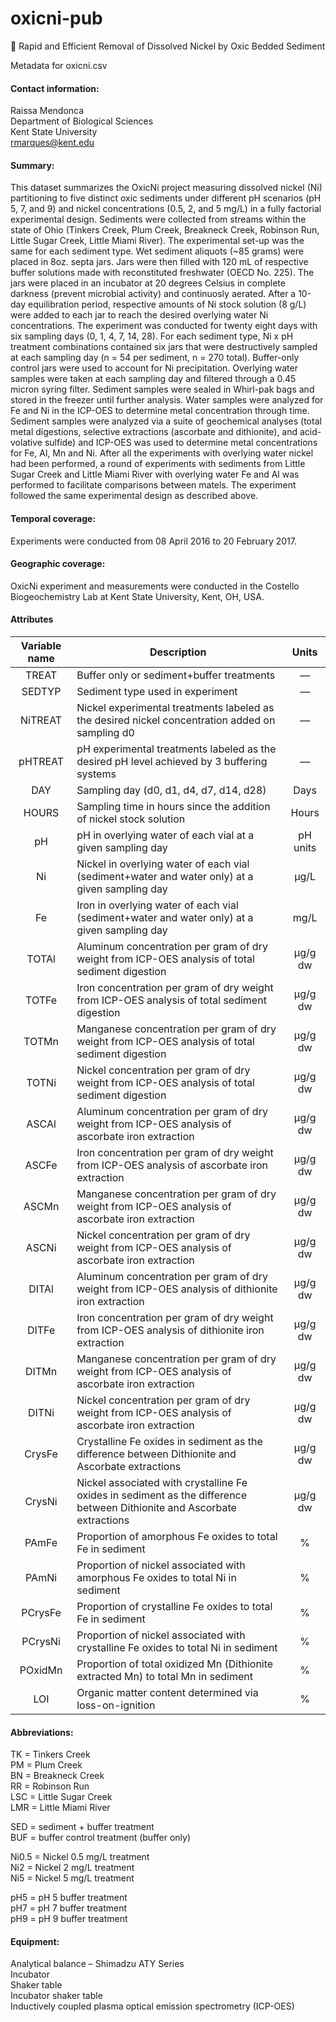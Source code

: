 # oxicni-pub
📁 Rapid and Efficient Removal of Dissolved Nickel by Oxic Bedded Sediment

Metadata for oxicni.csv

#### Contact information:
Raissa Mendonca\
Department of Biological Sciences\
Kent State University\
rmarques@kent.edu

#### Summary:
This dataset summarizes the OxicNi project measuring dissolved nickel (Ni) partitioning to five distinct oxic sediments under different pH scenarios (pH 5, 7, and 9) and nickel concentrations (0.5, 2, and 5 mg/L) in a fully factorial experimental design. Sediments were collected from streams within the state of Ohio (Tinkers Creek, Plum Creek, Breakneck Creek, Robinson Run, Little Sugar Creek, Little Miami River). The experimental set-up was the same for each sediment type. Wet sediment aliquots (~85 grams) were placed in 8oz. septa jars. Jars were then filled with 120 mL of respective buffer solutions made with reconstituted freshwater (OECD No. 225). The jars were placed in an incubator at 20 degrees Celsius in complete darkness (prevent microbial activity) and continuosly aerated. After a 10-day equilibration period, respective amounts of Ni stock solution (8 g/L) were added to each jar to reach the desired overlying water Ni concentrations. The experiment was conducted for twenty eight days with six sampling days (0, 1, 4, 7, 14, 28). For each sediment type, Ni x pH treatment combinations contained six jars that were destructively sampled at each sampling day (n = 54 per sediment, n = 270 total). Buffer-only control jars were used to account for Ni precipitation. Overlying water samples were taken at each sampling day and filtered through a 0.45 micron syring filter. Sediment samples were sealed in Whirl-pak bags and stored in the freezer until further analysis. Water samples were analyzed for Fe and Ni in the ICP-OES to determine metal concentration through time. Sediment samples were analyzed via a suite of geochemical analyses (total metal digestions, selective extractions (ascorbate and dithionite), and acid-volative sulfide) and ICP-OES was used to determine metal concentrations for Fe, Al, Mn and Ni. 
After all the experiments with overlying water nickel had been performed, a round of experiments with sediments from Little Sugar Creek and Little Miami River with overlying water Fe and Al was performed to facilitate comparisons between matels. The experiment followed the same experimental design as described above.

#### Temporal coverage:
Experiments were conducted from 08 April 2016 to 20 February 2017.

#### Geographic coverage:
OxicNi experiment and measurements were conducted in the Costello Biogeochemistry Lab at Kent State University, Kent, OH, USA.

#### Attributes

| Variable name | Description | Units |
| :---: | --- | :---: |
| TREAT | Buffer only or sediment+buffer treatments | –– |
| SEDTYP | Sediment type used in experiment | –– |
| NiTREAT |	Nickel experimental treatments labeled as the desired nickel concentration added on sampling d0 | –– |
| pHTREAT |	pH experimental treatments labeled as the desired pH level achieved by 3 buffering systems | –– |
| DAY	| Sampling day (d0, d1, d4, d7, d14, d28) | Days |
| HOURS | Sampling time in hours since the addition of nickel stock solution | Hours |
| pH | pH in overlying water of each vial at a given sampling day | pH units | 
| Ni | Nickel in overlying water of each vial (sediment+water and water only) at a given sampling day | µg/L |
| Fe | Iron in overlying water of each vial (sediment+water and water only) at a given sampling day | mg/L |
| TOTAl | Aluminum concentration per gram of dry weight from ICP-OES analysis of total sediment digestion | µg/g dw |
| TOTFe | Iron concentration per gram of dry weight from ICP-OES analysis of total sediment digestion | µg/g dw |
| TOTMn | Manganese concentration per gram of dry weight from ICP-OES analysis of total sediment digestion | µg/g dw |
| TOTNi | Nickel concentration per gram of dry weight from ICP-OES analysis of total sediment digestion | µg/g dw |
| ASCAl | Aluminum concentration per gram of dry weight from ICP-OES analysis of ascorbate iron extraction | µg/g dw |
| ASCFe | Iron concentration per gram of dry weight from ICP-OES analysis of ascorbate iron extraction | µg/g dw |
| ASCMn | Manganese concentration per gram of dry weight from ICP-OES analysis of ascorbate iron extraction | µg/g dw |
| ASCNi | Nickel concentration per gram of dry weight from ICP-OES analysis of ascorbate iron extraction | µg/g dw |
| DITAl | Aluminum concentration per gram of dry weight from ICP-OES analysis of dithionite iron extraction | µg/g dw |
| DITFe | Iron concentration per gram of dry weight from ICP-OES analysis of dithionite iron extraction | µg/g dw |
| DITMn | Manganese concentration per gram of dry weight from ICP-OES analysis of ascorbate iron extraction | µg/g dw |
| DITNi | Nickel concentration per gram of dry weight from ICP-OES analysis of ascorbate iron extraction | µg/g dw |
| CrysFe | Crystalline Fe oxides in sediment as the difference between Dithionite and Ascorbate extractions | µg/g dw |
| CrysNi | Nickel associated with crystalline Fe oxides in sediment as the difference between Dithionite and Ascorbate extractions | µg/g dw |
| PAmFe | Proportion of amorphous Fe oxides to total Fe in sediment | % |
| PAmNi | Proportion of nickel associated with amorphous Fe oxides to total Ni in sediment | % |
| PCrysFe |	Proportion of crystalline Fe oxides to total Fe in sediment | % |
| PCrysNi |	Proportion of nickel associated with crystalline Fe oxides to total Ni in sediment | % |
| POxidMn |	Proportion of total oxidized Mn (Dithionite extracted Mn) to total Mn in sediment | % |
| LOI |	Organic matter content determined via loss-on-ignition | % |

#### Abbreviations:

TK = Tinkers Creek\
PM = Plum Creek\
BN = Breakneck Creek\
RR = Robinson Run\
LSC = Little Sugar Creek\
LMR = Little Miami River

SED = sediment + buffer treatment\
BUF = buffer control treatment (buffer only)

Ni0.5 = Nickel 0.5 mg/L treatment\
Ni2 = Nickel 2 mg/L treatment\
Ni5 = Nickel 5 mg/L treatment

pH5 = pH 5 buffer treatment\
pH7 = pH 7 buffer treatment\
pH9 = pH 9 buffer treatment

#### Equipment:

Analytical balance – Shimadzu ATY Series\
Incubator\
Shaker table\
Incubator shaker table\
Inductively coupled plasma optical emission spectrometry (ICP-OES)
